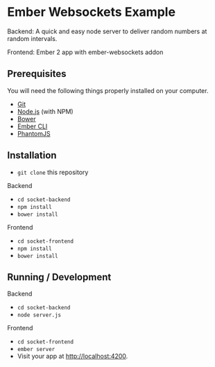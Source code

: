 # Ember Websockets Example

Backend: A quick and easy node server to deliver random numbers at random intervals.

Frontend: Ember 2 app with ember-websockets addon

## Prerequisites

You will need the following things properly installed on your computer.

* [Git](http://git-scm.com/)
* [Node.js](http://nodejs.org/) (with NPM)
* [Bower](http://bower.io/)
* [Ember CLI](http://www.ember-cli.com/)
* [PhantomJS](http://phantomjs.org/)

## Installation

* `git clone` this repository

Backend

* `cd socket-backend`
* `npm install`
* `bower install`

Frontend

* `cd socket-frontend`
* `npm install`
* `bower install`

## Running / Development

Backend
* `cd socket-backend`
* `node server.js`

Frontend
* `cd socket-frontend`
* `ember server`
* Visit your app at [http://localhost:4200](http://localhost:4200).

